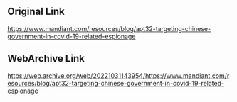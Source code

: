 ## Original Link

https://www.mandiant.com/resources/blog/apt32-targeting-chinese-government-in-covid-19-related-espionage

## WebArchive Link

https://web.archive.org/web/20221031143954/https://www.mandiant.com/resources/blog/apt32-targeting-chinese-government-in-covid-19-related-espionage
